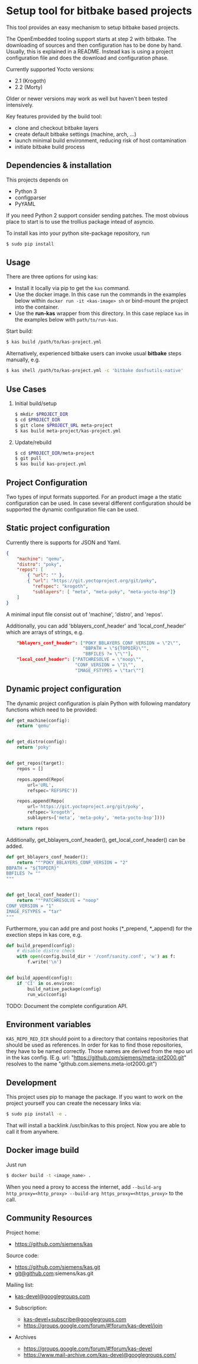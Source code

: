 Setup tool for bitbake based projects
=====================================

This tool provides an easy mechanism to setup bitbake based
projects.

The OpenEmbedded tooling support starts at step 2 with bitbake. The
downloading of sources and then configuration has to be done by
hand. Usually, this is explained in a README. Instead kas is using a
project configuration file and does the download and configuration
phase.

Currently supported Yocto versions:
- 2.1 (Krogoth)
- 2.2 (Morty)

Older or newer versions may work as well but haven't been tested intensively.

Key features provided by the build tool:
- clone and checkout bitbake layers
- create default bitbake settings (machine, arch, ...)
- launch minimal build environment, reducing risk of host contamination
- initiate bitbake build process


Dependencies & installation
---------------------------

This projects depends on

- Python 3
- configparser
- PyYAML

If you need Python 2 support consider sending patches. The most
obvious place to start is to use the trollius package intead of
asyncio.

To install kas into your python site-package repository, run

```sh
$ sudo pip install
```


Usage
-----

There are three options for using kas:
- Install it locally via pip to get the `kas` command.
- Use the docker image. In this case run the commands in the examples
below within `docker run -it <kas-image> sh` or bind-mount the project into the
container.
- Use the **run-kas** wrapper from this directory. In this case replace `kas`
in the examples below with `path/to/run-kas`.

Start build:

```sh
$ kas build /path/to/kas-project.yml
```

Alternatively, experienced bitbake users can invoke usual **bitbake** steps
manually, e.g.

```sh
$ kas shell /path/to/kas-project.yml -c 'bitbake dosfsutils-native'
```


Use Cases
---------

1.  Initial build/setup

    ```sh
    $ mkdir $PROJECT_DIR
    $ cd $PROJECT_DIR
    $ git clone $PROJECT_URL meta-project
    $ kas build meta-project/kas-project.yml
    ```

2.  Update/rebuild

    ```sh
    $ cd $PROJECT_DIR/meta-project
    $ git pull
    $ kas build kas-project.yml
    ```


Project Configuration
---------------------

Two types of input formats supported. For an product image
a the static configuration can be used. In case several different
configuration should be supported the dynamic configuration file can
be used.

##  Static project configuration

Currently there is supports for JSON and Yaml.

```JSON
{
    "machine": "qemu",
    "distro": "poky",
    "repos": [
        { "url": "" },
        { "url": "https://git.yoctoproject.org/git/poky",
          "refspec": "krogoth",
          "sublayers": [ "meta", "meta-poky", "meta-yocto-bsp"]}
    ]
}
```

A minimal input file consist out of 'machine', 'distro', and 'repos'.

Additionally, you can add 'bblayers_conf_header' and 'local_conf_header'
which are arrays of strings, e.g.

```JSON
    "bblayers_conf_header": ["POKY_BBLAYERS_CONF_VERSION = \"2\"",
                             "BBPATH = \"${TOPDIR}\"",
                             "BBFILES ?= \"\""],
    "local_conf_header": ["PATCHRESOLVE = \"noop\"",
                          "CONF_VERSION = \"1\"",
                          "IMAGE_FSTYPES = \"tar\""]
```

##  Dynamic project configuration

The dynamic project configuration is plain Python with following
mandatory functions which need to be provided:

```Python
def get_machine(config):
    return 'qemu'


def get_distro(config):
    return 'poky'


def get_repos(target):
    repos = []

    repos.append(Repo(
        url='URL',
        refspec='REFSPEC'))

    repos.append(Repo(
        url='https://git.yoctoproject.org/git/poky',
        refspec='krogoth',
        sublayers=['meta', 'meta-poky', 'meta-yocto-bsp'])))

    return repos
```

Additionally, get_bblayers_conf_header(), get_local_conf_header() can
be added.

```Python
def get_bblayers_conf_header():
    return """POKY_BBLAYERS_CONF_VERSION = "2"
BBPATH = "${TOPDIR}"
BBFILES ?= ""
"""


def get_local_conf_header():
    return """PATCHRESOLVE = "noop"
CONF_VERSION = "1"
IMAGE_FSTYPES = "tar"
"""
```

Furthermore, you can add pre and post hooks (*_prepend, *_append) for
the exection steps in kas core, e.g.

```Python
def build_prepend(config):
    # disable distro check
    with open(config.build_dir + '/conf/sanity.conf', 'w') as f:
        f.write('\n')


def build_append(config):
    if 'CI' in os.environ:
        build_native_package(config)
        run_wic(config)
```

TODO: Document the complete configuration API.

## Environment variables

`KAS_REPO_RED_DIR` should point to a directory that contains
repositories that should be used as references. In order for kas to
find those repositories, they have to be named correctly. Those names
are derived from the repo url in the kas config.  (E.g. url:
"https://github.com/siemens/meta-iot2000.git" resolves to the name
"github.com.siemens.meta-iot2000.git")


Development
-----------

This project uses pip to manage the package. If you want to work on the
project yourself you can create the necessary links via:

```sh
$ sudo pip install -e .
```

That will install a backlink /usr/bin/kas to this project. Now you are
able to call it from anywhere.


Docker image build
------------------

Just run

```sh
$ docker build -t <image_name> .
```

When you need a proxy to access the internet, add `--build-arg
http_proxy=<http_proxy> --build-arg https_proxy=<https_proxy>` to the
call.


Community Resources
-------------------

Project home:

 - https://github.com/siemens/kas

Source code:

 - https://github.com/siemens/kas.git
 - git@github.com:siemens/kas.git

Mailing list:

  - kas-devel@googlegroups.com

  - Subscription:
    - kas-devel+subscribe@googlegroups.com
    - https://groups.google.com/forum/#!forum/kas-devel/join

  - Archives
    - https://groups.google.com/forum/#!forum/kas-devel
    - https://www.mail-archive.com/kas-devel@googlegroups.com/
